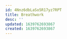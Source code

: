 ```yaml
---
id: 4Nnz6dbLaSo5R17yz7RPT
title: Breathwork
desc: ''
updated: 1639762693867
created: 1639762693867
---
```


